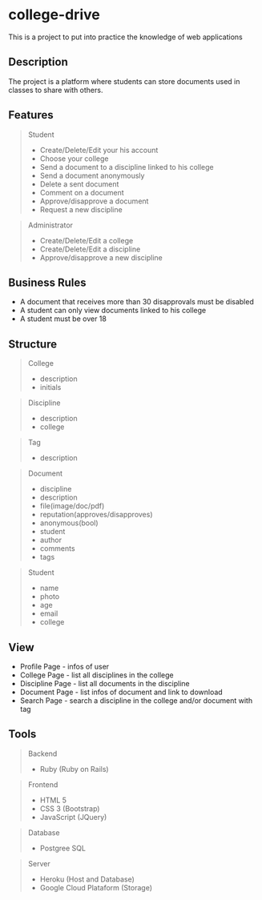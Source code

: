 college-drive
===================
This is a project to put into practice the knowledge of web applications

Description
-------------
The project is a platform where students can store documents used in classes to share with others.

Features
-------------
> Student
> * Create/Delete/Edit your his account
> * Choose your college
> * Send a document to a discipline linked to his college
> * Send a document anonymously
> * Delete a sent document
> * Comment on a document
> * Approve/disapprove a document
> * Request a new discipline

> Administrator
> * Create/Delete/Edit a college
> * Create/Delete/Edit a discipline
> * Approve/disapprove a new discipline


Business Rules
-------------
* A document that receives more than 30 disapprovals must be disabled
* A student can only view documents linked to his college
* A student must be over 18

Structure
-------------
> College
> * description
> * initials

> Discipline
> * description
> * college

> Tag
> * description 

> Document
> * discipline
> * description
> * file(image/doc/pdf)
> * reputation(approves/disapproves)
> * anonymous(bool)
> * student
> * author
> * comments
> * tags

> Student
> * name
> * photo
> * age
> * email
> * college


View
-------------
* Profile Page - infos of user
* College Page - list all disciplines in the college
* Discipline Page - list all documents in the discipline
* Document Page - list infos of document and link to download
* Search Page - search a discipline in the college and/or document with tag


Tools
-------------
> Backend
> * Ruby (Ruby on Rails)

> Frontend
> * HTML 5
> * CSS 3 (Bootstrap)
> * JavaScript (JQuery)

> Database
> * Postgree SQL

> Server
> * Heroku (Host and Database)
> * Google Cloud Plataform (Storage)



